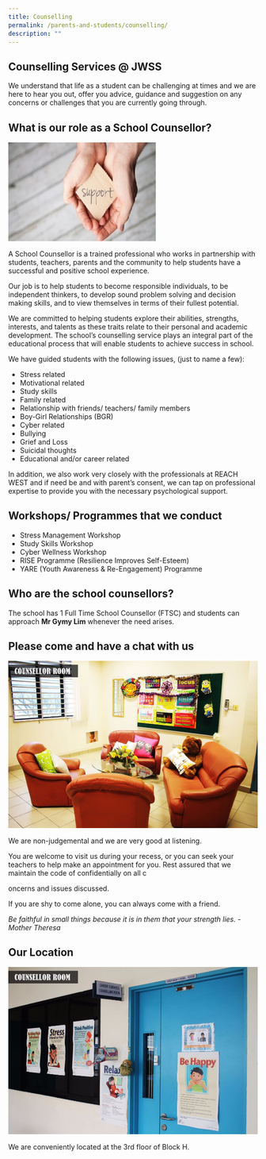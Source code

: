 ```yaml
---
title: Counselling
permalink: /parents-and-students/counselling/
description: ""
---
```

## Counselling Services @ JWSS

  
We understand that life as a student can be challenging at times and we are here to hear you out, offer you advice, guidance and suggestion on any concerns or challenges that you are currently going through.  
  

## What is our role as a School Counsellor?


![Support1.jpg](/images/Support1.jpg)

A School Counsellor is a trained professional who works in partnership with students, teachers, parents and the community to help students have a successful and positive school experience.

Our job is to help students to become responsible individuals, to be independent thinkers, to develop sound problem solving and decision making skills, and to view themselves in terms of their fullest potential.

We are committed to helping students explore their abilities, strengths, interests, and talents as these traits relate to their personal and academic development. The school’s counselling service plays an integral part of the educational process that will enable students to achieve success in school.

We have guided students with the following issues, (just to name a few):  

*   Stress related
*   Motivational related
*   Study skills
*   Family related
*   Relationship with friends/ teachers/ family members
*   Boy-Girl Relationships (BGR)
*   Cyber related
*   Bullying
*   Grief and Loss
*   Suicidal thoughts
*   Educational and/or career related

In addition, we also work very closely with the professionals at REACH WEST and if need be and with parent’s consent, we can tap on professional expertise to provide you with the necessary psychological support.

## Workshops/ Programmes that we conduct

  

*   Stress Management Workshop
*   Study Skills Workshop
*   Cyber Wellness Workshop
*   RISE Programme (Resilience Improves Self-Esteem)
*   YARE (Youth Awareness & Re-Engagement) Programme

## Who are the school counsellors?


  
The school has 1 Full Time School Counsellor (FTSC) and students can approach **Mr Gymy Lim** whenever the need arises.  
  

## Please come and have a chat with us


![new1.jpg](/images/new1.jpg)  
  
  
We are non-judgemental and we are very good at listening.  
  

You are welcome to visit us during your recess, or you can seek your teachers to help make an appointment for you. Rest assured that we maintain the code of confidentially on all c

oncerns and issues discussed.

If you are shy to come alone, you can always come with a friend.

_Be faithful in small things because it is in them that your strength lies. - Mother Theresa_

## Our Location
![new2.jpg](/images/new2.jpg)  

We are conveniently located at the 3rd floor of Block H.